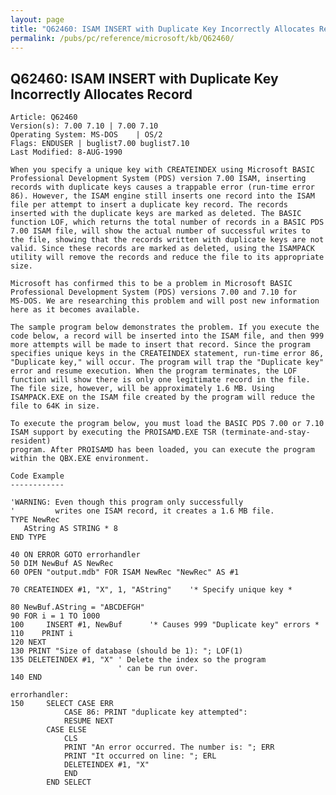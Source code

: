 ```yaml
---
layout: page
title: "Q62460: ISAM INSERT with Duplicate Key Incorrectly Allocates Record"
permalink: /pubs/pc/reference/microsoft/kb/Q62460/
---
```


## Q62460: ISAM INSERT with Duplicate Key Incorrectly Allocates Record

	Article: Q62460
	Version(s): 7.00 7.10 | 7.00 7.10
	Operating System: MS-DOS    | OS/2
	Flags: ENDUSER | buglist7.00 buglist7.10
	Last Modified: 8-AUG-1990
	
	When you specify a unique key with CREATEINDEX using Microsoft BASIC
	Professional Development System (PDS) version 7.00 ISAM, inserting
	records with duplicate keys causes a trappable error (run-time error
	86). However, the ISAM engine still inserts one record into the ISAM
	file per attempt to insert a duplicate key record. The records
	inserted with the duplicate keys are marked as deleted. The BASIC
	function LOF, which returns the total number of records in a BASIC PDS
	7.00 ISAM file, will show the actual number of successful writes to
	the file, showing that the records written with duplicate keys are not
	valid. Since these records are marked as deleted, using the ISAMPACK
	utility will remove the records and reduce the file to its appropriate
	size.
	
	Microsoft has confirmed this to be a problem in Microsoft BASIC
	Professional Development System (PDS) versions 7.00 and 7.10 for
	MS-DOS. We are researching this problem and will post new information
	here as it becomes available.
	
	The sample program below demonstrates the problem. If you execute the
	code below, a record will be inserted into the ISAM file, and then 999
	more attempts will be made to insert that record. Since the program
	specifies unique keys in the CREATEINDEX statement, run-time error 86,
	"Duplicate key," will occur. The program will trap the "Duplicate key"
	error and resume execution. When the program terminates, the LOF
	function will show there is only one legitimate record in the file.
	The file size, however, will be approximately 1.6 MB. Using
	ISAMPACK.EXE on the ISAM file created by the program will reduce the
	file to 64K in size.
	
	To execute the program below, you must load the BASIC PDS 7.00 or 7.10
	ISAM support by executing the PROISAMD.EXE TSR (terminate-and-stay-resident)
	program. After PROISAMD has been loaded, you can execute the program
	within the QBX.EXE environment.
	
	Code Example
	------------
	
	'WARNING: Even though this program only successfully
	'         writes one ISAM record, it creates a 1.6 MB file.
	TYPE NewRec
	   AString AS STRING * 8
	END TYPE
	
	40 ON ERROR GOTO errorhandler
	50 DIM NewBuf AS NewRec
	60 OPEN "output.mdb" FOR ISAM NewRec "NewRec" AS #1
	
	70 CREATEINDEX #1, "X", 1, "AString"    '* Specify unique key *
	
	80 NewBuf.AString = "ABCDEFGH"
	90 FOR i = 1 TO 1000
	100     INSERT #1, NewBuf      '* Causes 999 "Duplicate key" errors *
	110    PRINT i
	120 NEXT
	130 PRINT "Size of database (should be 1): "; LOF(1)
	135 DELETEINDEX #1, "X" ' Delete the index so the program
	                        ' can be run over.
	140 END
	
	errorhandler:
	150     SELECT CASE ERR
	            CASE 86: PRINT "duplicate key attempted":
	            RESUME NEXT
	        CASE ELSE
	            CLS
	            PRINT "An error occurred. The number is: "; ERR
	            PRINT "It occurred on line: "; ERL
	            DELETEINDEX #1, "X"
	            END
	        END SELECT
